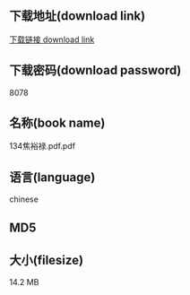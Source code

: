 ## 下载地址(download link)
[下载链接 download link](https://tutu365.netlify.app/?s=134%E7%84%A6%E8%A3%95%E7%A6%84.pdf)

## 下载密码(download password)
8078

## 名称(book name)
134焦裕禄.pdf.pdf

## 语言(language)
chinese

## MD5


## 大小(filesize)
14.2 MB
